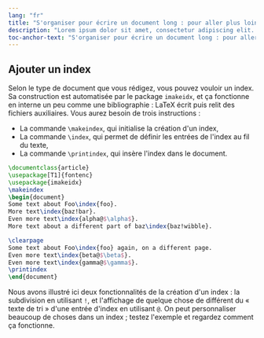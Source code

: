 ```yaml
---
lang: "fr"
title: "S'organiser pour écrire un document long : pour aller plus loin"
description: "Lorem ipsum dolor sit amet, consectetur adipiscing elit. Pellentesque felis orci, faucibus eget sollicitudin vel, varius eget ipsum. Duis sed sodales leo."
toc-anchor-text: "S'organiser pour écrire un document long : pour aller plus loin"
---
```


## Ajouter un index

Selon le type de document que vous rédigez, vous pouvez vouloir un index. Sa
construction est automatisée par le package `imakeidx`, et ça fonctionne en
interne un peu comme une bibliographie : LaTeX écrit puis relit des fichiers
auxiliaires. Vous aurez besoin de trois instructions :

- La commande `\makeindex`, qui initialise la création d'un index,
- La commande `\index`, qui permet de définir les entrées de l'index au fil du texte,
- La commande `\printindex`, qui insère l'index dans le document.

```latex
\documentclass{article}
\usepackage[T1]{fontenc}
\usepackage{imakeidx}
\makeindex
\begin{document}
Some text about Foo\index{foo}.
More text\index{baz!bar}.
Even more text\index{alpha@$\alpha$}.
More text about a different part of baz\index{baz!wibble}.

\clearpage
Some text about Foo\index{foo} again, on a different page.
Even more text\index{beta@$\beta$}.
Even more text\index{gamma@$\gamma$}.
\printindex
\end{document}
```

Nous avons illustré ici deux fonctionnalités de la création d'un index : la
subdivision en utilisant `!`, et l'affichage de quelque chose de différent du
« texte de tri » d'une entrée d'index en utilisant `@`. On peut personnaliser
beaucoup de choses dans un index ; testez l'exemple et regardez comment ça
fonctionne.
